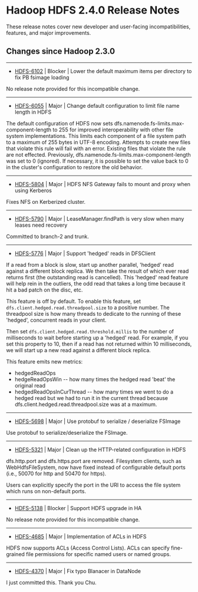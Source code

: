 # Hadoop HDFS 2.4.0 Release Notes

These release notes cover  new developer and user-facing incompatibilities, features, and major improvements.

## Changes since Hadoop 2.3.0

---

* [HDFS-6102](https://issues.apache.org/jira/browse/HDFS-6102) | Blocker | Lower the default maximum items per directory to fix PB fsimage loading

No release note provided for this incompatible change.

---

* [HDFS-6055](https://issues.apache.org/jira/browse/HDFS-6055) | Major | Change default configuration to limit file name length in HDFS

The default configuration of HDFS now sets dfs.namenode.fs-limits.max-component-length to 255 for improved interoperability with other file system implementations.  This limits each component of a file system path to a maximum of 255 bytes in UTF-8 encoding.  Attempts to create new files that violate this rule will fail with an error.  Existing files that violate the rule are not effected.  Previously, dfs.namenode.fs-limits.max-component-length was set to 0 (ignored).  If necessary, it is possible to set the value back to 0 in the cluster's configuration to restore the old behavior.

---

* [HDFS-5804](https://issues.apache.org/jira/browse/HDFS-5804) | Major | HDFS NFS Gateway fails to mount and proxy when using Kerberos

Fixes NFS on Kerberized cluster.

---

* [HDFS-5790](https://issues.apache.org/jira/browse/HDFS-5790) | Major | LeaseManager.findPath is very slow when many leases need recovery

Committed to branch-2 and trunk.

---

* [HDFS-5776](https://issues.apache.org/jira/browse/HDFS-5776) | Major | Support 'hedged' reads in DFSClient

If a read from a block is slow, start up another parallel, 'hedged' read against a different block replica.  We then take the result of which ever read returns first (the outstanding read is cancelled).  This 'hedged' read feature will help rein in the outliers, the odd read that takes a long time because it hit a bad patch on the disc, etc.

This feature is off by default.  To enable this feature, set <code>dfs.client.hedged.read.threadpool.size</code> to a positive number.  The threadpool size is how many threads to dedicate to the running of these 'hedged', concurrent reads in your client.

Then set <code>dfs.client.hedged.read.threshold.millis</code> to the number of milliseconds to wait before starting up a 'hedged' read.  For example, if you set this property to 10, then if a read has not returned within 10 milliseconds, we will start up a new read against a different block replica.

This feature emits new metrics:

+ hedgedReadOps
+ hedgeReadOpsWin -- how many times the hedged read 'beat' the original read
+ hedgedReadOpsInCurThread -- how many times we went to do a hedged read but we had to run it in the current thread because dfs.client.hedged.read.threadpool.size was at a maximum.

---

* [HDFS-5698](https://issues.apache.org/jira/browse/HDFS-5698) | Major | Use protobuf to serialize / deserialize FSImage

Use protobuf to serialize/deserialize the FSImage.

---

* [HDFS-5321](https://issues.apache.org/jira/browse/HDFS-5321) | Major | Clean up the HTTP-related configuration in HDFS

dfs.http.port and dfs.https.port are removed. Filesystem clients, such as WebHdfsFileSystem, now have fixed instead of configurable default ports (i.e., 50070 for http and 50470 for https).

Users can explicitly specify the port in the URI to access the file system which runs on non-default ports.

---

* [HDFS-5138](https://issues.apache.org/jira/browse/HDFS-5138) | Blocker | Support HDFS upgrade in HA

No release note provided for this incompatible change.

---

* [HDFS-4685](https://issues.apache.org/jira/browse/HDFS-4685) | Major | Implementation of ACLs in HDFS

HDFS now supports ACLs (Access Control Lists).  ACLs can specify fine-grained file permissions for specific named users or named groups.

---

* [HDFS-4370](https://issues.apache.org/jira/browse/HDFS-4370) | Major | Fix typo Blanacer in DataNode

I just committed this. Thank you Chu.



